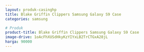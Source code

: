 ```yaml
---
layout: produk-casinghp
title: Blake Griffin Clippers Samsung Galaxy S9 Case
categories: samsung

# Produk
product-title: Blake Griffin Clippers Samsung Galaxy S9 Case
image-drive: 1oAcFhXUSdHkyKzYIYxLB2TrCTGxA28jL
harga: 90000
---
```


